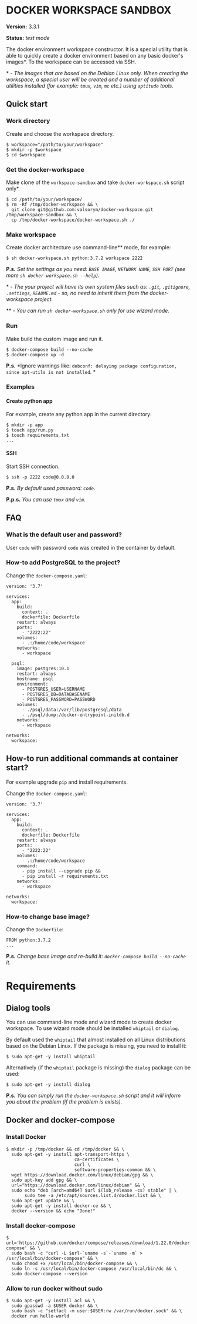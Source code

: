 # DOCKER WORKSPACE SANDBOX

**Version:** 3.3.1

**Status:** *test mode*

The docker environment workspace constructor. It is a special utility that is able to quickly create a docker environment based on any basic docker's images\*.  To the workspace can be accessed via SSH.

\* - *The images that are based on the Debian Linux only. When creating the workspace, a special user will be created and a number of additional utilities installed (for example: `tmux`, `vim`, `mc` etc.) using `aptitude` tools.*

## Quick start

### Work directory

Create and choose the workspace directory.

```
$ workspace="/path/to/your/workspace"
$ mkdir -p $workspace
$ cd $workspace
```

### Get the docker-workspace

Make clone of the `workspace-sandbox` and  take `docker-workspace.sh` script only\*.

```
$ cd /path/to/your/workspace/
$ rm -Rf /tmp/docker-workspace && \
  git clone git@github.com:valsorym/docker-workspace.git /tmp/workspace-sandbox && \
  cp /tmp/docker-workspace/docker-workspace.sh ./
```

### Make workspace

Create docker architecture use command-line\*\* mode, for example:

```
$ sh docker-workspace.sh python:3.7.2 workspace 2222
```

**P.s.** *Set the settings as you need: `BASE IMAGE`, `NETWORK NAME`, `SSH PORT` (see more `sh docker-workspace.sh --help`).*

\* - *The your project will have its own system files such as: `.git`, `.gitignore`, `.settings`, `README.md` - so, no need to inherit them from the docker-workspace project.*

\*\* - *You can run `sh docker-workspace.sh` only for use wizard mode.*

### Run

Make build the custom image and run it.

```
$ docker-compose build --no-cache
$ docker-compose up -d
```

**P.s.** *Ignore warnings like: `debconf: delaying package configuration, since apt-utils is not installed`. *

### Examples

#### Create python app

For example, create any python app in the current directory:

```
$ mkdir -p app
$ touch app/run.py
$ touch requirements.txt
...
```

#### SSH

Start SSH connection.

```
$ ssh -p 2222 code@0.0.0.0
```
**P.s.** *By default used password: `code`.*

**P.p.s.** *You can use `tmux` and `vim`.*

## FAQ
### What is the default user and password?

User `code` with password `code` was created in the container by default.

### How-to add PostgreSQL to the project?

Change the `docker-compose.yaml`:

```
version: '3.7'

services:
  app:
    build:
      context: .
      dockerfile: Dockerfile
    restart: always
    ports:
      - "2222:22"
    volumes:
      - .:/home/code/workspace
    networks:
      - workspace

  psql:
    image: postgres:10.1
    restart: always
    hostname: psql
    environment:
      - POSTGRES_USER=USERNAME
      - POSTGRES_DB=DATABASENAME
      - POSTGRES_PASSWORD=PASSWORD
    volumes:
      - ./psql/data:/var/lib/postgresql/data
      - ./psql/dump:/docker-entrypoint-initdb.d
    networks:
      - workspace

networks:
  workspace:
```

## How-to run additional commands at container start?

For example upgrade `pip` and install requirements.

Change the `docker-compose.yaml`:

```
version: '3.7'

services:
  app:
    build:
      context: .
      dockerfile: Dockerfile
    restart: always
    ports:
      - "2222:22"
    volumes:
      - .:/home/code/workspace
    command:
      - pip install --upgrade pip &&
      - pip install -r requirements.txt
    networks:
      - workspace

networks:
  workspace:
```

### How-to change base image?

Change the `Dockerfile`:

```
FROM python:3.7.2
...
```

**P.s.** *Change base image and re-build it: `docker-compose build --no-cache` it*.

# Requirements

## Dialog tools

You can use command-line mode and wizard mode to create docker workspace. To use wizard mode should be installed `whiptail` or `dialog`.

By default used the `whiptail` that  almost installed on all Linux distributions based on the Debian Linux. If the package is missing, you need to install it:

```
$ sudo apt-get -y install whiptail
```

Alternatively (if the `whiptail` package is missing) the `dialog` package can be used:

```
$ sudo apt-get -y install dialog
```

**P.s.** *You can simply run the `docker-workspace.sh` script and it will inform you about the problem (if the problem is exists).*

## Docker and docker-compose

### Install Docker

```
$ mkdir -p /tmp/docker && cd /tmp/docker && \
  sudo apt-get -y install apt-transport-https \
                          ca-certificates \
                          curl \
                          software-properties-common && \
  wget https://download.docker.com/linux/debian/gpg && \
  sudo apt-key add gpg && \
  url="https://download.docker.com/linux/debian" && \
  sudo echo "deb [arch=amd64] $url $(lsb_release -cs) stable" | \
       sudo tee -a /etc/apt/sources.list.d/docker.list && \
  sudo apt-get update && \
  sudo apt-get -y install docker-ce && \
  docker --version && echo "Done!"
```

### Install docker-compose

```
$ url='https://github.com/docker/compose/releases/download/1.22.0/docker-compose' && \
  sudo bash -c "curl -L $url-`uname -s`-`uname -m` > /usr/local/bin/docker-compose" && \
  sudo chmod +x /usr/local/bin/docker-compose && \
  sudo ln -s /usr/local/bin/docker-compose /usr/local/bin/dc && \
  sudo docker-compose --version
```

### Allow to run docker without sudo

```
$ sudo apt-get -y install acl && \
  sudo gpasswd -a $USER docker && \
  sudo bash -c "setfacl -m user:$USER:rw /var/run/docker.sock" && \
  docker run hello-world
```
